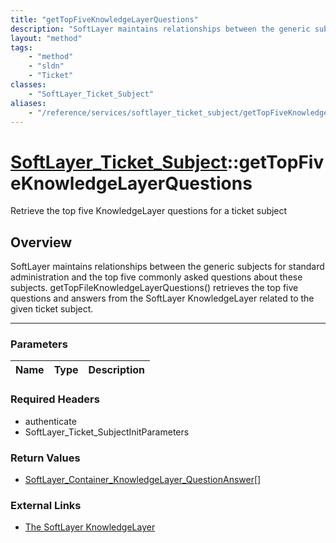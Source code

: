 ```yaml
---
title: "getTopFiveKnowledgeLayerQuestions"
description: "SoftLayer maintains relationships between the generic subjects for standard administration and the top five commonly ask... "
layout: "method"
tags:
    - "method"
    - "sldn"
    - "Ticket"
classes:
    - "SoftLayer_Ticket_Subject"
aliases:
    - "/reference/services/softlayer_ticket_subject/getTopFiveKnowledgeLayerQuestions"
---
```

# [SoftLayer_Ticket_Subject](/reference/services/SoftLayer_Ticket_Subject)::getTopFiveKnowledgeLayerQuestions


Retrieve the top five KnowledgeLayer questions for a ticket subject


## Overview 
SoftLayer maintains relationships between the generic subjects for standard administration and the top five commonly asked questions about these subjects. getTopFileKnowledgeLayerQuestions() retrieves the top five questions and answers from the SoftLayer KnowledgeLayer related to the given ticket subject. 

-----

### Parameters 
|Name | Type | Description |
| --- | --- | --- |


### Required Headers
* authenticate
* SoftLayer_Ticket_SubjectInitParameters


### Return Values
* <a href='/reference/datatypes/SoftLayer_Container_KnowledgeLayer_QuestionAnswer'>SoftLayer_Container_KnowledgeLayer_QuestionAnswer[] </a>

### External Links


* [The SoftLayer KnowledgeLayer](http://knowledgelayer.softlayer.com/)





